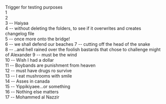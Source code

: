 Trigger for testing purposes  
1  
2  
3 -- Haiyaa  
4 -- without deleting the folders, to see if it overwrites and creates changelog file  
5 -- once more onto the bridge!  
6 -- we shall defend our beaches
7 -- cutting off the head of the snake  
8 -- ..and hell rained over the foolish bastards that chose to challenge might of Alexander
9 -- must be the wind  
10 -- Wish I had a dollar  
11 -- Boybands are punishment from heaven  
12 -- must have drugs ro survive  
13 -- I eat mushrooms with smile  
14 -- Asses in canada  
15 -- Yippikiyaee...or something  
16 -- Nothing else matters  
17 -- Mohammed al Nazzir  

